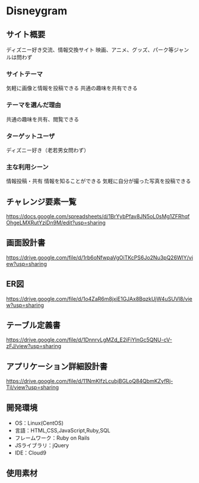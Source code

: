 # Disneygram

## サイト概要
ディズニー好き交流、情報交換サイト
映画、アニメ、グッズ、パーク等ジャンルは問わず

### サイトテーマ
気軽に画像と情報を投稿できる
共通の趣味を共有できる

### テーマを選んだ理由
共通の趣味を共有、閲覧できる

### ターゲットユーザ
ディズニー好き（老若男女問わず）

### 主な利用シーン
情報投稿・共有
情報を知ることができる
気軽に自分が撮った写真を投稿できる

## チャレンジ要素一覧
https://docs.google.com/spreadsheets/d/1BrYybPfav8JN5oL0sMg1ZFRhqfOhgeLMXRutYziDn9M/edit?usp=sharing

## 画面設計書
https://drive.google.com/file/d/1rb6oNfwpaVgOiTKcPS6Jo2Nu3pQ26WlY/view?usp=sharing

## ER図
https://drive.google.com/file/d/1o4ZaR6m8jxiE1GJAx8BqzkUjW4uSUVl8/view?usp=sharing

## テーブル定義書
https://drive.google.com/file/d/1DnnrvLgMZd_E2iFiYlnGc5QNU-cV-zFJ/view?usp=sharing
## アプリケーション詳細設計書
https://drive.google.com/file/d/11NmKlfzLcubjBGLoQ84QbmKZyfRj-Til/view?usp=sharing

## 開発環境
- OS：Linux(CentOS)
- 言語：HTML,CSS,JavaScript,Ruby,SQL
- フレームワーク：Ruby on Rails
- JSライブラリ：jQuery
- IDE：Cloud9

## 使用素材

